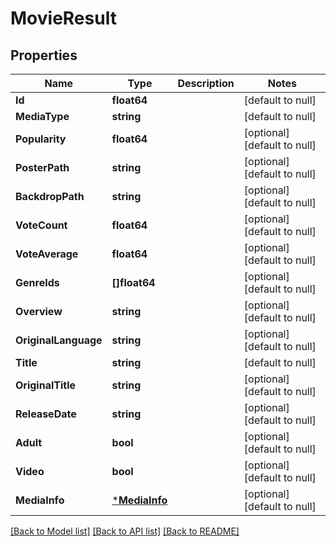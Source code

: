 # MovieResult

## Properties
Name | Type | Description | Notes
------------ | ------------- | ------------- | -------------
**Id** | **float64** |  | [default to null]
**MediaType** | **string** |  | [default to null]
**Popularity** | **float64** |  | [optional] [default to null]
**PosterPath** | **string** |  | [optional] [default to null]
**BackdropPath** | **string** |  | [optional] [default to null]
**VoteCount** | **float64** |  | [optional] [default to null]
**VoteAverage** | **float64** |  | [optional] [default to null]
**GenreIds** | **[]float64** |  | [optional] [default to null]
**Overview** | **string** |  | [optional] [default to null]
**OriginalLanguage** | **string** |  | [optional] [default to null]
**Title** | **string** |  | [default to null]
**OriginalTitle** | **string** |  | [optional] [default to null]
**ReleaseDate** | **string** |  | [optional] [default to null]
**Adult** | **bool** |  | [optional] [default to null]
**Video** | **bool** |  | [optional] [default to null]
**MediaInfo** | [***MediaInfo**](MediaInfo.md) |  | [optional] [default to null]

[[Back to Model list]](../README.md#documentation-for-models) [[Back to API list]](../README.md#documentation-for-api-endpoints) [[Back to README]](../README.md)

